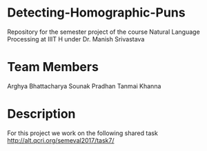 # Detecting-Homographic-Puns

Repository for the semester project of the course Natural Language Processing at IIIT H under Dr. Manish Srivastava

# Team Members

Arghya Bhattacharya
Sounak Pradhan
Tanmai Khanna


# Description

For this project we work on the following shared task  http://alt.qcri.org/semeval2017/task7/

